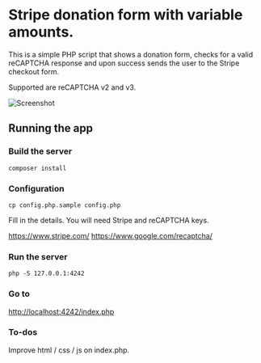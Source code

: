 # Stripe donation form with variable amounts.

This is a simple PHP script that shows a donation form, checks for a valid reCAPTCHA response and upon success sends the user to the Stripe checkout form.

Supported are reCAPTCHA v2 and v3. 

![Screenshot](https://user-images.githubusercontent.com/29610198/97778606-984ada80-1b78-11eb-8395-2f8a12d9f710.jpg)

## Running the app

### Build the server

```
composer install
```

### Configuration

```
cp config.php.sample config.php
```

Fill in the details. You will need Stripe and reCAPTCHA keys.

https://www.stripe.com/
https://www.google.com/recaptcha/

### Run the server

```
php -S 127.0.0.1:4242
```

### Go to 

[http://localhost:4242/index.php](http://localhost:4242/index.php)

### To-dos

Improve html / css / js on index.php. 

